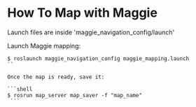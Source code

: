 # How To Map with Maggie

Launch files are inside 'maggie_navigation_config/launch'

Launch Maggie mapping:
   
   ```shell
   $ roslaunch maggie_navigation_config maggie_mapping.launch
   ``

Once the map is ready, save it:
   
   ```shell
   $ rosrun map_server map_saver -f "map_name"
    ```




